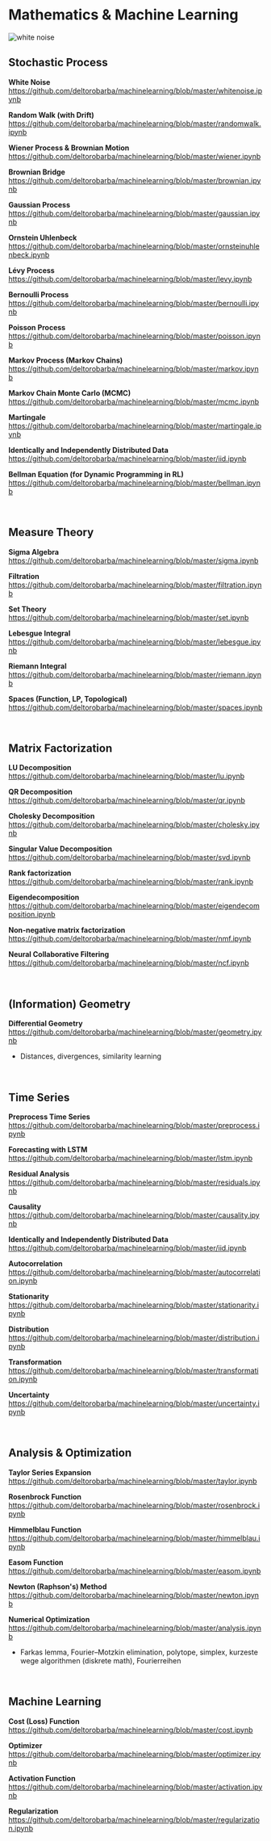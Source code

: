 # Mathematics & Machine Learning

<img src="https://raw.githubusercontent.com/deltorobarba/machinelearning/master/whitenoise.png" alt="white noise">

<br>

## Stochastic Process

<b>White Noise</b><br>
https://github.com/deltorobarba/machinelearning/blob/master/whitenoise.ipynb

<b>Random Walk (with Drift)</b><br>
https://github.com/deltorobarba/machinelearning/blob/master/randomwalk.ipynb

<b>Wiener Process & Brownian Motion</b><br>
https://github.com/deltorobarba/machinelearning/blob/master/wiener.ipynb

<b>Brownian Bridge</b><br>
https://github.com/deltorobarba/machinelearning/blob/master/brownian.ipynb

<b>Gaussian Process</b><br>
https://github.com/deltorobarba/machinelearning/blob/master/gaussian.ipynb

<b>Ornstein Uhlenbeck</b><br>
https://github.com/deltorobarba/machinelearning/blob/master/ornsteinuhlenbeck.ipynb

<b>Lévy Process</b><br>
https://github.com/deltorobarba/machinelearning/blob/master/levy.ipynb

<b>Bernoulli Process</b><br>
https://github.com/deltorobarba/machinelearning/blob/master/bernoulli.ipynb

<b>Poisson Process</b><br>
https://github.com/deltorobarba/machinelearning/blob/master/poisson.ipynb

<b>Markov Process (Markov Chains)</b><br>
https://github.com/deltorobarba/machinelearning/blob/master/markov.ipynb

<b>Markov Chain Monte Carlo (MCMC)</b><br>
https://github.com/deltorobarba/machinelearning/blob/master/mcmc.ipynb

<b>Martingale</b><br>
https://github.com/deltorobarba/machinelearning/blob/master/martingale.ipynb

<b>Identically and Independently Distributed Data</b><br>
https://github.com/deltorobarba/machinelearning/blob/master/iid.ipynb

<b>Bellman Equation (for Dynamic Programming in RL)</b><br>
https://github.com/deltorobarba/machinelearning/blob/master/bellman.ipynb

<br>

## Measure Theory

<b>Sigma Algebra</b><br>
https://github.com/deltorobarba/machinelearning/blob/master/sigma.ipynb

<b>Filtration</b><br>
https://github.com/deltorobarba/machinelearning/blob/master/filtration.ipynb

<b>Set Theory</b><br>
https://github.com/deltorobarba/machinelearning/blob/master/set.ipynb

<b>Lebesgue Integral</b><br>
https://github.com/deltorobarba/machinelearning/blob/master/lebesgue.ipynb

<b>Riemann Integral</b><br>
https://github.com/deltorobarba/machinelearning/blob/master/riemann.ipynb

<b>Spaces (Function, LP, Topological)</b><br>
https://github.com/deltorobarba/machinelearning/blob/master/spaces.ipynb

<br>

## Matrix Factorization

<b>LU Decomposition</b><br>
https://github.com/deltorobarba/machinelearning/blob/master/lu.ipynb

<b>QR Decomposition</b><br>
https://github.com/deltorobarba/machinelearning/blob/master/qr.ipynb

<b>Cholesky Decomposition</b><br>
https://github.com/deltorobarba/machinelearning/blob/master/cholesky.ipynb

<b>Singular Value Decomposition</b><br>
https://github.com/deltorobarba/machinelearning/blob/master/svd.ipynb

<b>Rank factorization</b><br>
https://github.com/deltorobarba/machinelearning/blob/master/rank.ipynb

<b>Eigendecomposition</b><br>
https://github.com/deltorobarba/machinelearning/blob/master/eigendecomposition.ipynb

<b>Non-negative matrix factorization</b><br>
https://github.com/deltorobarba/machinelearning/blob/master/nmf.ipynb

<b>Neural Collaborative Filtering</b><br>
https://github.com/deltorobarba/machinelearning/blob/master/ncf.ipynb

<br>

## (Information) Geometry

<b>Differential Geometry</b><br>
https://github.com/deltorobarba/machinelearning/blob/master/geometry.ipynb

* Distances, divergences, similarity learning

<br>

## Time Series

<b>Preprocess Time Series</b><br>
https://github.com/deltorobarba/machinelearning/blob/master/preprocess.ipynb

<b>Forecasting with LSTM</b><br>
https://github.com/deltorobarba/machinelearning/blob/master/lstm.ipynb

<b>Residual Analysis</b><br>
https://github.com/deltorobarba/machinelearning/blob/master/residuals.ipynb

<b>Causality</b><br>
https://github.com/deltorobarba/machinelearning/blob/master/causality.ipynb

<b>Identically and Independently Distributed Data</b><br>
https://github.com/deltorobarba/machinelearning/blob/master/iid.ipynb

<b>Autocorrelation</b><br>
https://github.com/deltorobarba/machinelearning/blob/master/autocorrelation.ipynb

<b>Stationarity</b><br>
https://github.com/deltorobarba/machinelearning/blob/master/stationarity.ipynb

<b>Distribution</b><br>
https://github.com/deltorobarba/machinelearning/blob/master/distribution.ipynb

<b>Transformation</b><br>
https://github.com/deltorobarba/machinelearning/blob/master/transformation.ipynb

<b>Uncertainty</b><br>
https://github.com/deltorobarba/machinelearning/blob/master/uncertainty.ipynb

<br>

## Analysis & Optimization

<b>Taylor Series Expansion</b><br>
https://github.com/deltorobarba/machinelearning/blob/master/taylor.ipynb

<b>Rosenbrock Function</b><br>
https://github.com/deltorobarba/machinelearning/blob/master/rosenbrock.ipynb

<b>Himmelblau Function</b><br>
https://github.com/deltorobarba/machinelearning/blob/master/himmelblau.ipynb

<b>Easom Function</b><br>
https://github.com/deltorobarba/machinelearning/blob/master/easom.ipynb

<b>Newton (Raphson's) Method</b><br>
https://github.com/deltorobarba/machinelearning/blob/master/newton.ipynb

<b>Numerical Optimization</b><br>
https://github.com/deltorobarba/machinelearning/blob/master/analysis.ipynb

* Farkas lemma, Fourier–Motzkin elimination, polytope, simplex, kurzeste wege algorithmen (diskrete math), Fourierreihen

<br>

## Machine Learning

<b>Cost (Loss) Function</b><br>
https://github.com/deltorobarba/machinelearning/blob/master/cost.ipynb

<b>Optimizer</b><br>
https://github.com/deltorobarba/machinelearning/blob/master/optimizer.ipynb

<b>Activation Function</b><br>
https://github.com/deltorobarba/machinelearning/blob/master/activation.ipynb

<b>Regularization</b><br>
https://github.com/deltorobarba/machinelearning/blob/master/regularization.ipynb

